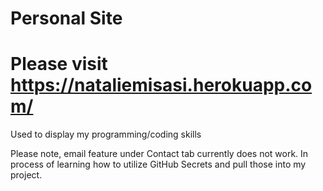 # Personal Site
# Please visit https://nataliemisasi.herokuapp.com/

Used to display my programming/coding skills

Please note, email feature under Contact tab currently does not work. In process of learning how to utilize GitHub Secrets and pull those into my project.

